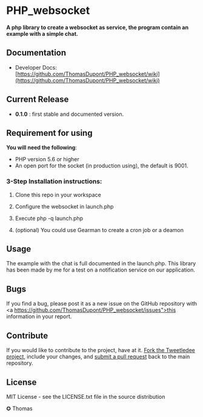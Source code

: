 PHP_websocket
==========

**A php library to create a websocket as service, the program contain an example with a simple chat.**

## Documentation
- Developer Docs: [https://github.com/ThomasDupont/PHP_websocket/wiki](https://github.com/ThomasDupont/PHP_websocket/wiki)

## Current Release
- <b>0.1.0</b> : first stable and documented version.

## Requirement for using
**You will need the following**:
 - PHP version 5.6 or higher
 - An open port for the socket (in production using), the default is 9001.


### 3-Step Installation instructions:

1. Clone this repo in your workspace

2. Configure the websocket in launch.php

3. Execute php -q launch.php

4. (optional) You could use Gearman to create a cron job or a deamon

## Usage

The example with the chat is full documented in the launch.php.
This library has been made by me for a test on a notification service on our application.

## Bugs
If you find a bug, please post it as a new issue on the GitHub repository with <a https://github.com/ThomasDupont/PHP_websocket/issues">this information in your report</a>.

## Contribute
If you would like to contribute to the project, have at it.  <a href="https://help.github.com/articles/fork-a-repo">Fork the Tweetledee project</a>, include your changes, and <a href="https://help.github.com/articles/using-pull-requests">submit a pull request</a> back to the main repository.

## License
MIT License - see the LICENSE.txt file in the source distribution

✪ Thomas
